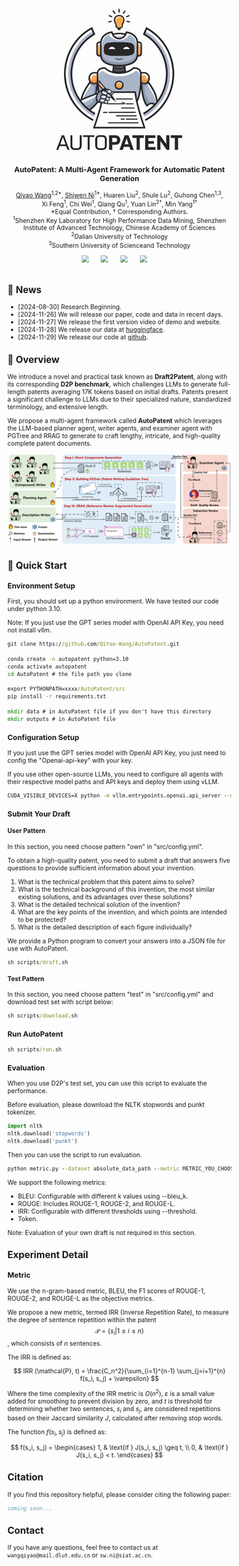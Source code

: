 <h3 align="center"><img style="margin:auto;" src='./static/images/logo.png' width=300px></h3>
<h3 align="center"><strong>AutoPatent</strong>: A Multi-Agent Framework for Automatic Patent Generation</h3>

  <p align="center">
    <a href="https://QiYao-Wang.github.io/">Qiyao Wang</a><sup>1,2*</sup>,
    <a href="https://nishiwen1214.github.io/">Shiwen Ni</a><sup>1*</sup>,
    <a>Huaren Liu</a><sup>2</sup>,
    <a>Shule Lu</a><sup>2</sup>,
    <a>Guhong Chen</a><sup>1,3</sup>,
    <br>
    <a>Xi Feng</a><sup>1</sup>,
    <a>Chi Wei</a><sup>1</sup>,
    <a>Qiang Qu</a><sup>1</sup>,
    <a>Yuan Lin</a><sup>2†</sup>,
    <a>Min Yang</a><sup>1†</sup>
    <br>
    *Equal Contribution, † Corresponding Authors.
    <br>
    <sup>1</sup>Shenzhen Key Laboratory for High Performance Data Mining, Shenzhen Institute of Advanced Technology, Chinese Academy of Sciences
    <br>
    <sup>2</sup>Dalian University of Technology
    <br>
    <sup>3</sup>Southern University of Scienceand Technology
    <br>
</p>

<div align="center">
 <a href=''><img src='https://img.shields.io/badge/Paper-arXiv-red'></a> &nbsp;&nbsp;&nbsp;&nbsp;&nbsp;
<!-- <a href='https://arxiv.org/abs/[]'><img src='https://img.shields.io/badge/arXiv-[]-b31b1b.svg'></a> &nbsp;&nbsp;&nbsp;&nbsp;&nbsp; -->
 <a href='https://QiYao-Wang.github.io/AutoPatent/'><img src='https://img.shields.io/badge/Website-Page-Yellow'></a> &nbsp;&nbsp;&nbsp;&nbsp;&nbsp;
 <a href=''><img src='https://img.shields.io/badge/License-MIT-blue'></a> &nbsp;&nbsp;&nbsp;&nbsp;&nbsp;
 <a href=''><img src='https://img.shields.io/badge/Demo-Page-Green'></a> &nbsp;&nbsp;&nbsp;&nbsp;&nbsp;
 <br>
 <br>
</div>

## 📢 News

- [2024-08-30] Research Beginning.
- [2024-11-26] We will release our paper, code and data in recent days.
- [2024-11-27] We release the first version video of demo and website.
- [2024-11-28] We release our data at [huggingface](https://huggingface.co/datasets/QiYao-Wang/D2P).
- [2024-11-29] We release our code at [github](https://github.com/QiYao-Wang/AutoPatent).

## 📖 Overview

We introduce a novel and practical task known as **Draft2Patent**, along with its corresponding **D2P benchmark**, which challenges LLMs to generate full-length patents averaging 17K tokens based on initial drafts. Patents present a significant challenge to LLMs due to their specialized nature, standardized terminology, and extensive length. 

We propose a multi-agent framework called **AutoPatent** which leverages the LLM-based planner agent, writer agents, and examiner agent with PGTree and RRAG to generate to craft lengthy, intricate, and high-quality complete patent documents. 

<img style="margin:auto;" src='./static/images/figure2.png'>

## 🧐 Quick Start
### Environment Setup
First, you should set up a python environment. We have tested our code under python 3.10.

Note: If you just use the GPT series model with OpenAI API Key, you need not install vllm.
```cmd
git clone https://github.com/QiYao-Wang/AutoPatent.git

conda create -n autopatent python=3.10
conda activate autopatent
cd AutoPatent # the file path you clone

export PYTHONPATH=xxxx/AutoPatent/src
pip install -r requirements.txt

mkdir data # in AutoPatent file if you don't have this directory
mkdir outputs # in AutoPatent file
```

### Configuration Setup
If you just use the GPT series model with OpenAI API Key, you just need to config the "Openai-api-key" with your key.

If you use other open-source LLMs, you need to configure all agents with their respective model paths and API keys and deploy them using vLLM.
```cmd
CUDA_VISIBLE_DEVICES=X python -m vllm.entrypoints.openai.api_server --model model_path --gpu_memory_utilization 0.X --api-key model_api --port xxxx
```

### Submit Your Draft 
#### User Pattern

In this section, you need choose pattern "own" in "src/config.yml".

To obtain a high-quality patent, you need to submit a draft that answers five questions to provide sufficient information about your invention.
1. What is the technical problem that this patent aims to solve?
2. What is the technical background of this invention, the most similar existing solutions, and its advantages over these solutions?
3. What is the detailed technical solution of the invention?
4. What are the key points of the invention, and which points are intended to be protected?
5. What is the detailed description of each figure individually?

We provide a Python program to convert your answers into a JSON file for use with AutoPatent.
```cmd
sh scripts/draft.sh
```

#### Test Pattern
In this section, you need choose pattern "test" in "src/config.yml" and download test set with script below:
```cmd
sh scripts/download.sh
```

### Run AutoPatent
```cmd
sh scripts/run.sh
```

### Evaluation
When you use D2P's test set, you can use this script to evaluate the performance.

Before evaluation, please download the NLTK stopwords and punkt tokenizer.
```python
import nltk
nltk.download('stopwords')
nltk.download('punkt')
```

Then you can use the script to run evaluation.
```cmd
python metric.py --dataset absolute_data_path --metric METRIC_YOU_CHOOSE
```
We support the following metrics:

- BLEU: Configurable with different k values using --bleu_k.
- ROUGE: Includes ROUGE-1, ROUGE-2, and ROUGE-L.
- IRR: Configurable with different thresholds using --threshold.
- Token.

Note: Evaluation of your own draft is not required in this section.

## Experiment Detail

### Metric
We use the n-gram-based metric, BLEU, the F1 scores of ROUGE-1, ROUGE-2, and ROUGE-L as the objective metrics. 

We propose a new metric, termed IRR (Inverse Repetition Rate), to measure the degree of sentence repetition within the patent $$\mathcal{P}=\{s_i|1\le i\le n\}$$, which consists of $n$ sentences. 

The IRR is defined as:

$$
IRR (\mathcal{P}, t) = \frac{C_n^2}{\sum_{i=1}^{n-1} \sum_{j=i+1}^{n} f(s_i, s_j) + \varepsilon}
$$

Where the time complexity of the IRR metric is $O(n^2)$, $\varepsilon$ is a small value added for smoothing to prevent division by zero, and $t$ is threshold for determining whether two sentences, $s_i$ and $s_j$, are considered repetitions based on their Jaccard similarity $J$, calculated after removing stop words.

The function $f(s_i, s_j)$ is defined as:

$$
f(s_i, s_j) =
	\begin{cases}
	1, & \text{if } J(s_i, s_j) \geq t, \\
	0, & \text{if } J(s_i, s_j) < t.
	\end{cases}
$$


## Citation

If you find this repository helpful, please consider citing the following paper:

```bib
coming soon...
```

## Contact
<!-- email -->

If you have any questions, feel free to contact us at `wangqiyao@mail.dlut.edu.cn` or `sw.ni@siat.ac.cn`.


